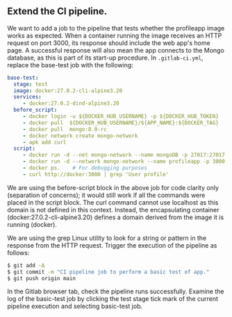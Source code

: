 ##  Extend the CI pipeline.

We want to add a job to the pipeline that tests whether the profileapp image works as expected. When a container running the image receives an HTTP request on port 3000, its response should include the web app's home page. A successful response will also mean the app connects to the Mongo database, as this is part of its start-up procedure. In `.gitlab-ci.yml`, replace the base-test job with the following:
~~~yaml
base-test:
  stage: test
  image: docker:27.0.2-cli-alpine3.20
  services: 
     - docker:27.0.2-dind-alpine3.20
  before_script:
     - docker login -u ${DOCKER_HUB_USERNAME} -p ${DOCKER_HUB_TOKEN}
     - docker pull  ${DOCKER_HUB_USERNAME}/${APP_NAME}:${DOCKER_TAG}  
     - docker pull  mongo:8.0-rc 
     - docker network create mongo-network
     - apk add curl
  script: 
     - docker run -d --net mongo-network --name mongoDB -p 27017:27017 -e MONGO_INITDB_ROOT_USERNAME=admin -e MONGO_INITDB_ROOT_PASSWORD=secret  mongo:8.0-rc 
     - docker run -d --network mongo-network --name profileapp -p 3000:3000 -e MONGO_PASS=secret  -e MONGO_HOST=mongoDB ${DOCKER_HUB_USERNAME}/${APP_NAME}:${DOCKER_TAG}
     - docker ps.    # For debugging purposes
     - curl http://docker:3000 | grep 'User profile'
~~~
We are using the before-script block in the above job for code clarity only (separation of concerns); it would still work if all the commands were placed in the script block. The curl command cannot use localhost as this domain is not defined in this context. Instead, the encapsulating container (docker:27.0.2-cli-alpine3.20)
 defines a domain derived from the image it is running (docker).

We are using the grep Linux utility to look for a string or pattern in the response from the HTTP request. Trigger the execution of the pipeline as follows:
~~~bash
$ git add -A
$ git commit -m "CI pipeline job to perform a basic test of app."
$ git push origin main
~~~
In the Gitlab browser tab, check the pipeline runs successfully. Examine the log of the basic-test job by clicking the test stage tick mark of the current pipeline execution and selecting basic-test job.
